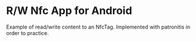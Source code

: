 # R/W Nfc App for Android

Example of read/write content to an NfcTag. Implemented with patronitis in order to practice.